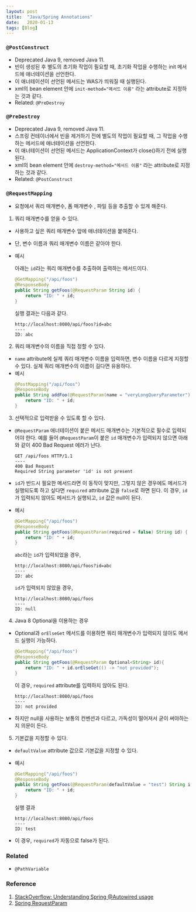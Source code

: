 ```yaml
---
layout: post
title:  "Java/Spring Annotations"
date:   2020-01-13
tags: [Blog]
---
```


### `@PostConstruct`
- Deprecated Java 9, removed Java 11.
- 빈이 생성된 후 별도의 초기화 작업이 필요할 때, 초기화 작업을 수행하는 init 메서드에 애너테이션을 선언한다.
- 이 애너테이션이 선언된 메서드는 WAS가 띄워질 때 실행된다.
- xml의 bean element 안에 `init-method="메서드 이름"` 라는 attribute로 지정하는 것과 같다.
- Related: `@PreDestroy`

### `@PreDestroy`
- Deprecated Java 9, removed Java 11.
- 스프링 컨테이너에서 빈을 제거하기 전에 별도의 작업이 필요할 때, 그 작업을 수행하는 메서드에 애너테이션을 선언한다.
- 이 애너테이션이 선언된 메서드는 ApplicationContext가 close()하기 전에 실행된다.
- xml의 bean element 안에 `destroy-method="메서드 이름"` 라는 attribute로 지정하는 것과 같다.
- Related: `@PostConstruct`

### `@RequestMapping`
- 요청에서 쿼리 매개변수, 폼 매개변수 , 파일 등을 추출할 수 있게 해준다.

1. 쿼리 매개변수를 얻을 수 있다.
- 사용하고 싶은 쿼리 매개변수 앞에 애너테이션을 붙여준다.
- 단, 변수 이름과 쿼리 매개변수 이름은 같아야 한다.
- 예시

    아래는 `id`라는 쿼리 매개변수를 추출하여 출력하는 메서드이다.

    ```java
    @GetMapping("/api/foos")
    @ResponseBody
    public String getFoos(@RequestParam String id) {
        return "ID: " + id;
    }
    ```

    실행 결과는 다음과 같다.

    ```console
    http://localhost:8080/api/foos?id=abc
    ----
    ID: abc
    ```

2. 쿼리 매개변수의 이름을 직접 정할 수 있다.
- `name` attribute에 실제 쿼리 매개변수 이름을 입력하면, 변수 이름을 다르게 지정할 수 있다. 실제 쿼리 매개변수의 이름이 길다면 유용하다.
- 예시
    ```java
    @PostMapping("/api/foos")
    @ResponseBody
    public String addFoo(@RequestParam(name = "veryLongQueryParameter") String id) {
        return "ID: " + id;
    }
    ```

3. 선택적으로 입력받을 수 있도록 할 수 있다.
- `@RequestParam` 애너테이션이 붙은 메서드 매개변수는 기본적으로 필수로 입력되어야 한다. 예를 들어 `@RequestParam`이 붙은 `id` 매개변수가 입력되지 않으면 아래와 같이 400 Bad Request 에러가 난다.

    ```console
    GET /api/foos HTTP/1.1
    ----
    400 Bad Request
    Required String parameter 'id' is not present
    ```

- `id`가 반드시 필요한 메서드라면 이 동작이 맞지만, 그렇지 않은 경우에도 메서드가 실행되도록 하고 싶다면 `required` attribute 값을 `false`로 하면 된다. 이 경우, `id`가 입력되지 않아도 메서드가 실행되고, `id` 값은 null이 된다.
- 예시
    ```java
    @GetMapping("/api/foos")
    @ResponseBody
    public String getFoos(@RequestParam(required = false) String id) {
        return "ID: " + id;
    }
    ```

    `abc`라는 `id`가 입력되었을 경우,

    ```console
    http://localhost:8080/api/foos?id=abc
    ----
    ID: abc
    ```

    `id`가 입력되지 않았을 경우,

    ```console
    http://localhost:8080/api/foos
    ----
    ID: null
    ```
4. Java 8 Optional을 이용하는 경우
- Optional과 `orElseGet` 메서드를 이용하면 쿼리 매개변수가 입력되지 않아도 메서드 실행이 가능하다.

    ```java
    @GetMapping("/api/foos")
    @ResponseBody
    public String getFoos(@RequestParam Optional<String> id){
        return "ID: " + id.orElseGet(() -> "not provided");
    }
    ```

    이 경우, `required` attribute를 입력하지 않아도 된다.

    ```console
    http://localhost:8080/api/foos
    ----
    ID: not provided
    ```

- 하지만 null을 사용하는 보통의 컨벤션과 다르고, 가독성이 떨어져서 굳이 써야하는지 의문이 든다.

5. 기본값을 지정할 수 있다.
- `defaultValue` attribute 값으로 기본값을 지정할 수 있다.
- 예시

    ```java
    @GetMapping("/api/foos")
    @ResponseBody
    public String getFoos(@RequestParam(defaultValue = "test") String id) {
        return "ID: " + id;
    }
    ```

    실행 결과

    ```console
    http://localhost:8080/api/foos
    ----
    ID: test
    ```

- 이 경우, `required`가 자동으로 false가 된다.

### Related
- `@PathVariable`

### Reference

1. [StackOverflow: Understanding Spring @Autowired usage][1]
2. [Spring RequestParam][2]

[1]:https://stackoverflow.com/a/19419296
[2]:https://www.baeldung.com/spring-request-param
